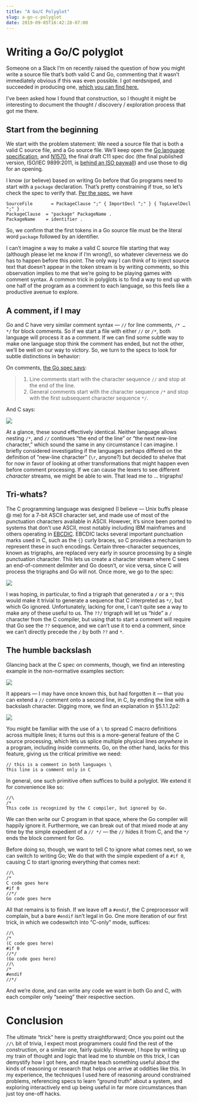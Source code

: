 ```yaml
---
title: "A Go/C Polyglot"
slug: a-go-c-polyglot
date: 2019-09-05T16:42:28-07:00
---
```


# Writing a Go/C polyglot
Someone on a Slack I’m on recently raised the question of how you might write a source file that’s both valid C and Go, commenting that it wasn’t immediately obvious if this was even possible. I got nerdsniped, and succeeded in producing one, [which you can find here.](https://gist.github.com/nelhage/813a13bd7f5adfdcfca4fb17abb1c7d6)

I’ve been asked how I found that construction, so I thought it might be interesting to document the thought / discovery / exploration process that got me there.

## Start from the beginning

We start with the problem statement: We need a source file that is both a valid C source file, and a Go source file. We’ll keep open the [Go language specification](https://golang.org/ref/spec), and [N1570](http://www.open-std.org/jtc1/sc22/wg14/www/docs/n1570.pdf), the final draft C11 spec doc (the final published version, ISO/IEC 9899:2011, is [behind an ISO paywall](https://www.iso.org/standard/57853.html)) and use those to dig for an opening.

I know (or believe) based on writing Go before that Go programs need to start with a `package` declaration. That’s pretty constraining if true, so let’s check the spec to verify that. [Per the spec](https://golang.org/ref/spec#Source_file_organization), we have

    SourceFile       = PackageClause ";" { ImportDecl ";" } { TopLevelDecl ";" } .
    PackageClause  = "package" PackageName .
    PackageName    = identifier .

So, we confirm that the first tokens in a Go source file must be the literal word `package` followed by an identifier.

I can’t imagine a way to make a valid C source file starting that way (although please let me know if I’m wrong!), so whatever cleverness we do has to happen before this point. The only way I can think of to inject source text that doesn’t appear in the token stream is by writing comments, so this observation implies to me that we’re going to be playing games with comment syntax. A common trick in polyglots is to find a way to end up with one half of the program as a comment to each language, so this feels like a productive avenue to explore.


## A comment, if I may

Go and C have very similar comment syntax — `//` for line comments, `/* … */` for block comments. So if we start a file with either `//` or `/*`, both language will process it as a comment. If we can find some subtle way to make one language stop think the comment has ended, but not the other, we’ll be well on our way to victory. So, we turn to the specs to look for subtle distinctions in behavior:

On comments, [the Go spec says](https://golang.org/ref/spec#Comments):


> 1. Line comments start with the character sequence `//` and stop at the end of the line.
> 2. General comments start with the character sequence `/*` and stop with the first subsequent character sequence `*/`.

And C says:

![](/images/posts/a-go-c-polyglot/c-comments.png)


At a glance, these sound effectively identical. Neither language allows nesting `/*`, and `//` continues “the end of the line” or “the next new-line character,” which sound the same in any circumstance I can imagine. I briefly considered investigating if the languages perhaps differed on the definition of “new-line character” (`\r`, anyone?) but decided to shelve that for now in favor of looking at other transformations that might happen even before comment processing. If we can cause the lexers to see different *character* streams, we might be able to win. That lead me to … trigraphs!


## Tri-whats?

The C programming language was designed (I believe — Unix buffs please @ me) for a 7-bit ASCII character set, and made use of most of the punctuation characters available in ASCII. However, it’s since been ported to systems that don’t use ASCII, most notably including IBM mainframes and others operating in [EBCDIC](https://en.wikipedia.org/wiki/EBCDIC#Code_page_layout). EBCDIC lacks several important punctuation marks used in C, such as the `{}` curly braces, so C provides a mechanism to represent these in such encodings. Certain three-character sequences, known as trigraphs, are replaced very early in source processing by a single punctuation character. This lets us create a character stream where C sees an end-of-comment delimiter and Go doesn’t, or vice versa, since C will process the trigraphs and Go will not. Once more, we go to the spec:


![](/images/posts/a-go-c-polyglot/trigraphs.png)


I was hoping, in particular, to find a trigraph that generated a `/` or a `*`; this would make it trivial to generate a sequence that C interpreted as `*/`, but which Go ignored. Unfortunately, lacking for one, I can’t quite see a way to make any of these useful to us. The `??/` trigraph will let us “hide” a `/` character from the C compiler, but using that to start a comment will require that Go see the `??` sequence, and we can’t use it to end a comment, since we can’t directly precede the `/` by both `??` and `*`.


## The humble backslash

Glancing back at the C spec on comments, though, we find an interesting example in the non-normative examples section:


![](/images/posts/a-go-c-polyglot/multiline-comment.png)


It appears — I may have once known this, but had forgotten it — that you can extend a `//` comment onto a second line, in C, by ending the line with a backslash character. Digging more, we find an explanation in §5.1.1.2p2:

![](/images/posts/a-go-c-polyglot/backslash.png)


You might be familiar with the use of a `\` to spread C macro definitions across multiple lines; it turns out this is a more-general feature of the C source processing, which lets us splice multiple physical lines *anywhere* in a program, including inside comments. Go, on the other hand, lacks for this feature, giving us the critical primitive we need:


    // this is a comment in both languages \
    This line is a comment only in C

In general, one such primitive often suffices to build a polyglot. We extend it for convenience like so:


    //\
    /*
    This code is recognized by the C compiler, but ignored by Go.

We can then write our C program in that space, where the Go compiler will happily ignore it. Furthermore, we can break out of that mixed mode at any time by the simple expedient of a `// */` — the `//` hides it from C, and the `*/` ends the block comment for Go.

Before doing so, though, we want to tell C to ignore what comes next, so we can switch to writing Go; We do that with the simple expedient of a `#if 0`, causing C to start ignoring everything that comes next:


    //\
    /*
    C code goes here
    #if 0
    //*/
    Go code goes here

All that remains is to finish. If we leave off a `#endif`, the C preprocessor will complain, but a bare `#endif` isn’t legal in Go. One more iteration of our first trick, in which we codeswitch into “C-only” mode, suffices:


    //\
    /*
    (C code goes here)
    #if 0
    //*/
    (Go code goes here)
    //\
    /*
    #endif
    //*/

And we’re done, and can write any code we want in both Go and C, with each compiler only “seeing” their respective section.


# Conclusion

The ultimate “trick” here is pretty straightforward; Once you point out the `//\` bit of trivia, I expect most programmers could find the rest of the construction, or a similar one, fairly quickly. However, I hope by writing up my train of thought and logic that lead me to stumble on this trick, I can demystify how I got here, and maybe teach something useful about the kinds of reasoning or research that helps one arrive at oddities like this. In my experience, the techniques I used here of reasoning around constrained problems, referencing specs to learn “ground truth” about a system, and exploring interactively end up being useful in far more circumstances than just toy one-off hacks.
